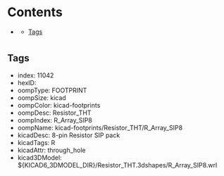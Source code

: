 



Contents
========

* [](#)
	* [Tags](#tags)

# 

## Tags

- index: 11042
- hexID: 
- oompType: FOOTPRINT
- oompSize: kicad
- oompColor: kicad-footprints
- oompDesc: Resistor_THT
- oompIndex: R_Array_SIP8
- oompName: kicad-footprints/Resistor_THT/R_Array_SIP8
- kicadDesc: 8-pin Resistor SIP pack
- kicadTags: R
- kicadAttr: through_hole
- kicad3DModel: ${KICAD6_3DMODEL_DIR}/Resistor_THT.3dshapes/R_Array_SIP8.wrl

